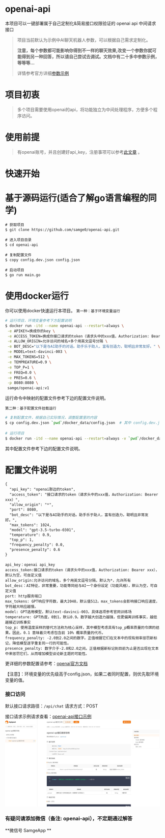 # openai-api
本项目可以一键部署属于自己定制化&简易接口权限验证的 openai api 中间请求接口


> 项目当前默认为示例中AI聊天机器人参数，可以根据自己需求定制化。
> 
> **注意，每个参数都可能影响你得到不一样的聊天效果,改变一个参数你就可能得到另一种回答，所以请自己尝试去调试。文档中有二十多中参数示例，等等等...**
> 
> 详情参考官方详细[参数示例](https://beta.openai.com/examples)

# 项目初衷
> 多个项目需要使用openai的api，将功能独立为中间处理程序，方便多个程序访问。


# 使用前提
> 有openai账号，并且创建好api_key，注册事项可以参考[此文章](https://juejin.cn/post/7173447848292253704) 。

# 快速开始

# 基于源码运行(适合了解go语言编程的同学)

````
# 获取项目
$ git clone https://github.com/samge0/openai-api.git

# 进入项目目录
$ cd openai-api

# 复制配置文件
$ copy config.dev.json config.json

# 启动项目
$ go run main.go
````

# 使用docker运行
你可以使用docker快速运行本项目。
`第一种：基于环境变量运行`

```sh
# 运行项目，环境变量参考下方配置说明
$ docker run -itd --name openai-api --restart=always \
 -e APIKEY=换成你的key \
 -e ACCESS_TOKEN=换成你接口请求的token（请求头中的xxx值，Authorization: Bearer xxx） \
 -e ALLOW_ORIGIN=允许访问的域名+多个用英文逗号分隔 \
 -e BOT_DESC="以下是与AI助手的对话。助手乐于助人，富有创造力，聪明且非常友好。" \
 -e MODEL=text-davinci-003 \
 -e MAX_TOKENS=512 \
 -e TEMPREATURE=0.9 \
 -e TOP_P=1 \
 -e FREQ=0.0 \
 -e PRES=0.6 \
 -p 8080:8080 \
 samge/openai-api:v1
```

运行命令中映射的配置文件参考下边的配置文件说明。

`第二种：基于配置文件挂载运行`

```sh
# 复制配置文件，根据自己实际情况，调整配置里的内容
$ cp config.dev.json `pwd`/docker_data/config.json  # 其中 config.dev.json 从项目的根目录获取

# 运行项目
$ docker run -itd --name openai-api --restart=always -v `pwd`/docker_data/config.json:/app/config.json -p 8080:8080 samge/openai-api:latest
```

其中配置文件参考下边的配置文件说明。



# 配置文件说明

````
{
  "api_key": "openai那边的token",
  "access_token": "接口请求的token（请求头中的xxx值，Authorization: Bearer xxx）",
  "allow_origin": "*",
  "port": 8080,
  "bot_desc": "以下是与AI助手的对话。助手乐于助人，富有创造力，聪明且非常友好。",
  "max_tokens": 1024,
  "model": "gpt-3.5-turbo-0301",
  "temperature": 0.9,
  "top_p": 1,
  "frequency_penalty": 0.0,
  "presence_penalty": 0.6
}

api_key：openai api_key
access_token:接口请求的token（请求头中的xxx值，Authorization: Bearer xxx），默认为空，可自定义值
allow_origin:允许访问的域名，多个用英文逗号分隔，默认为*，允许所有
bot_desc：AI特征，非常重要，功能等同给与AI一个身份设定（功能风格），默认为空，可自定义值
port: http服务端口
max_tokens: GPT响应字符数，最大2048，默认值512。max_tokens会影响接口响应速度，字符越大响应越慢。
model: GPT选用模型，默认text-davinci-003，具体选项参考官网训练场
temperature: GPT热度，0到1，默认0.9。数字越大创造力越强，但更偏离训练事实，越低越接近训练事实
top_p: 使用温度采样的替代方法称为核心采样，其中模型考虑具有top_p概率质量的令牌的结果。因此，0.1 意味着只考虑包含前 10% 概率质量的代币。
frequency_penalty: -2.0到2.0之间的数字。正值根据它们在文本中的现有频率惩罚新标记，降低模型逐字重复同一行的可能性。
presence_penalty: 数字介于-2.0和2.0之间。正值根据新标记到目前为止是否出现在文本中来惩罚它们，从而增加模型谈论新主题的可能性。
````
更详细的参数配置请参考：[openai官方文档](https://platform.openai.com/docs/api-reference/completions/create)

【注意】：环境变量的优先级高于config.json，如果二者同时配置，则优先取环境变量的值。


### 接口访问
默认接口请求路径：`/api/chat`
请求方式：POST

接口请求示例请求查看：[openai-api接口示例](https://console-docs.apipost.cn/preview/ecd1aadcde480947/04916b4df98a432b)
![openai-api-接口请求示例](/screenshots/openai-api-demo.jpg)

### 有疑问请添加微信（备注: openai-api），不定期通过解答

**微信号 SamgeApp **